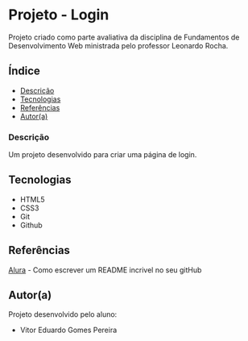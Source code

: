# Projeto - Login
 
Projeto criado como parte avaliativa da disciplina de Fundamentos de Desenvolvimento Web ministrada pelo professor Leonardo Rocha.
 
## Índice
* [Descrição](#descrição)
* [Tecnologias](#tecnologias)
* [Referências](#referências)
* [Autor(a)](#autora)
 
### Descrição
 
Um projeto desenvolvido para criar uma página de login.

 
## Tecnologias

* HTML5
* CSS3
* Git
* Github
 
## Referências
 
[Alura](https://www.alura.com.br/artigos/escrever-bom-readme) - Como escrever um README incrivel no seu gitHub

## Autor(a)

Projeto desenvolvido pelo aluno: 

* Vitor Eduardo Gomes Pereira
